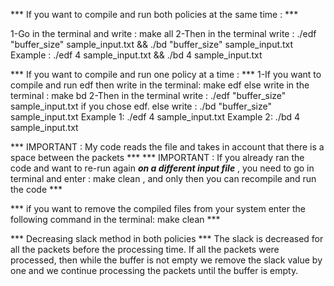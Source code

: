 *** If you want to compile and run both policies at the same time : ***

1-Go in the terminal and write : make all
2-Then in the terminal write : ./edf "buffer_size" sample_input.txt && ./bd "buffer_size" sample_input.txt
    Example  : ./edf 4 sample_input.txt && ./bd 4 sample_input.txt

*** If you want to compile and run one policy at a time : ***
1-If you want to compile and run edf then write in the terminal: make edf
else write in the terminal : make bd
2-Then in the terminal write : ./edf "buffer_size" sample_input.txt  if you chose edf.
else write : ./bd "buffer_size" sample_input.txt
    Example 1: ./edf 4 sample_input.txt 
    Example 2: ./bd 4 sample_input.txt 

*** IMPORTANT : My code reads the file and takes in account that there is a space between the packets ***
*** IMPORTANT : If you already ran the code and want to re-run again ***on a different input file*** , you need to go in terminal and enter : make clean ,  and only then you can recompile and run the code ***

*** if you want to remove the compiled files from your system enter the following command in the terminal: make clean ***

*** Decreasing slack method in both policies ***
The slack is decreased for all the packets before the processing time.
If all the packets were processed, then while the buffer is not empty we remove the slack value by one and we continue processing the packets
until the buffer is empty.

